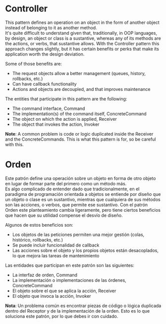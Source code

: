 Controller
==========

This pattern defines an operation on an object in the form of another object instead of belonging to it as another method.  
It's quite difficult to understand given that, traditionally, in OOP languages, by design, an object or class is a sustantive, whereas any of its methods are the actions, or verbs, that sustantive allows. With the Controller pattern this approach changes slightly, but it has certain benefits or perks that make its application worth the design deviation.  

Some of those benefits are:  
  * The request objects allow a better management (queues, history, rollbacks, etc.)
  * Can have callback functionality
  * Actions and objects are decoupled, and that improves maintenance  

The entities that participate in this pattern are the following:  
  * The command interface, Command
  * The implementation(s) of the command itself, ConcreteCommand
  * The object on which the action is applied, Receiver
  * The object that invokes the action, Invoker

**Note**: A common problem is code or logic duplicated inside the Receiver and the ConcreteCommands. This is what this pattern is for, so be careful with this.  


Orden
=====

Este patrón define una operación sobre un objeto en forma de otro objeto en lugar de formar parte del primero como un método más.  
Es algo complicado de entender dado que tradicionalmente, en el paradigma de programación orientada a objetos se entiende por diseño que un objeto o clase es un sustantivo, mientras que cualquiera de sus métodos son las acciones, o verbos, que permite ese sustantivo. Con el patrón Orden este planteamiento cambia ligeramente, pero tiene ciertos beneficios que hacen que su utilidad compense el desvío de diseño.  

Algunos de estos beneficios son:  
  * Los objetos de las peticiones permiten una mejor gestión (colas, histórico, rollbacks, etc.)
  * Se puede incluir funcionalidad de callback
  * Las acciones sobre el objeto y los propios objetos están desacoplados, lo que mejora las tareas de mantenimiento  

Las entidades que participan en este patrón son las siguientes:  
  * La interfaz de orden, Command
  * La implementación o implementaciones de las órdenes, ConcreteCommand
  * El objeto sobre el que se aplica la acción, Receiver
  * El objeto que invoca la acción, Invoker

**Nota**: Un problema común es encontrar piezas de código o lógica duplicada dentro del Receptor y de la implementación de la orden. Esto es lo que soluciona este patrón, por lo que debes ir con cuidado.

